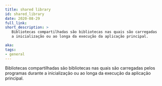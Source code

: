 ```yaml
---
title: shared library
id: shared_library
date: 2020-08-29
full_link: 
short_description: >
   Bibliotecas compartilhadas são bibliotecas nas quais são carregadas pelos programas durante
   a inicialização ou ao longa da execução da aplicação principal.

aka: 
tags:
- general
---
```

   Bibliotecas compartilhadas são bibliotecas nas quais são carregadas pelos programas durante
   a inicialização ou ao longa da execução da aplicação principal.

<!--more-->
